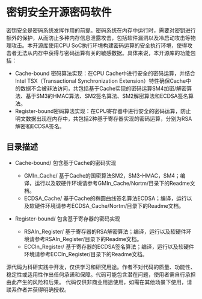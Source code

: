 # 密钥安全开源密码软件


密钥安全是密码系统发挥作用的前提。密码系统在内存中运行时，需要对密钥进行额外的保护，从而防止多种内存信息泄露攻击，包括软件漏洞以及冷启动攻击等物理攻击。本开源库使用CPU SoC执行环境构建密码运算的安全执行环境，使得攻击者无法从内存中获得与密码运算有关的敏感数据。具体来说，本开源库的功能包括：

- Cache-bound 密码算法实现：在CPU Cache中进行安全的密码运算，并结合Intel TSX（Transactional Synchronization Extension）特性确保Cache中的数据不会被非法访问，共包括基于Cache实现的密码运算SM4加密/解密算法、基于SM3的HMAC算法、SM2签名算法、SM2解密算法和ECDSA签名算法。
- Register-bound密码算法实现：在CPU寄存器中进行安全的密码运算，防止明文数据出现在内存中，共包括2种基于寄存器实现的密码运算，分别为RSA解密和ECDSA签名。


## 目录描述
- Cache-bound/ 包含基于Cache的密码实现
  	- GMIn_Cache/ 基于Cache的国密算法SM2，SM3-HMAC，SM4；编译，运行以及软硬件环境请参考GMIn_Cache/Nortm/目录下的Readme文档。
  	- ECDSA_Cache/ 基于Cache的椭圆曲线签名算法ECDSA；编译，运行以及软硬件环境请参考ECDSA_Cache/Nortm/目录下的Readme文档。
	
- Register-bound/ 包含基于寄存器的密码实现
	- RSAIn_Register/ 基于寄存器的RSA解密算法；编译，运行以及软硬件环境请参考RSAIn_Register/目录下的Readme文档。
	- ECCIn_Register/ 基于寄存器的ECDSA签名算法；编译，运行以及软硬件环境请参考ECCIn_Register/目录下的Readme文档。


源代码为科研实践中开发，仅供学习和研究用途。作者不对代码的质量、功能性、稳定性或适用性作出任何承诺和保障。代码可能包含潜在问题，使用者需自行承担由此产生的风险和后果。 代码仅供非商业用途使用，如需在其他场景下使用，请联系作者并获得明确授权。

